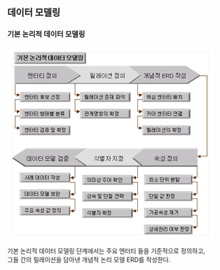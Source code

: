 ## 데이터 모델링


### __기본 논리적 데이터 모델링__

![basicmodel](../image/basicmodel.PNG)

기본 논리적 데이터 모델링 단계에서는 주요 엔터티 들을 기준적으로 정의하고,  
그들 간의 릴레이션을 담아낸 개념적 논리 모델 ERD를 작성한다.
  

